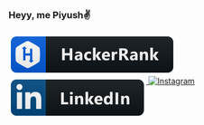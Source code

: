 ### Heyy, me Piyush✌
<a href="https://www.hackerrank.com/kumarpiyush25777">
    <img src="https://github.com/MikeCodesDotNET/ColoredBadges/blob/master/svg/dev/services/hackerrank.svg" alt="hackerrank" style="vertical-align:top; margin:6px 4px">
</a> 
<a href="https://www.linkedin.com/in/piyush-kumar-28958b200">
    <img src="https://github.com/MikeCodesDotNET/ColoredBadges/blob/master/svg/social/linkedin.svg" alt="gitter" style="vertical-align:top; margin:6px 4px">
</a>
<a href="https://www.instagram.com/piyush168713">
    <img src="https://akm-img-a-in.tosshub.com/indiatoday/images/story/202104/alexander-shatov-71Qk8ODIBko-u_1200x768.jpeg?EaYSp6vO3B_eUQ9MkiQDf08fKZyjc4iF&size=770:433" alt="Instagram" style="vertical-align:top; margin:0.0000000001px 0.0000000001px">
</a>
